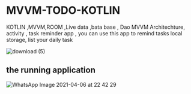 # MVVM-TODO-KOTLIN

KOTLIN ,MVVM,ROOM ,Live data ,bata base , Dao
MVVM Architechture,  activity , task reminder app , you can use this app to remind tasks
local storage, list your daily task


![download (5)](https://user-images.githubusercontent.com/56763840/114218617-4445ec80-9987-11eb-8ef3-eccf8747ea11.png)

## the running application 

![WhatsApp Image 2021-04-06 at 22 42 29](https://user-images.githubusercontent.com/56763840/116131367-edac1280-a6e9-11eb-9466-3833d444e658.jpeg)
